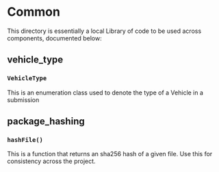 # Common 

This directory is essentially a local Library of code to be used across components, documented below:

## vehicle_type

### `VehicleType`

This is an enumeration class used to denote the type of a Vehicle in a submission

## package_hashing

### `hashFile()`

This is a function that returns an sha256 hash of a given file. Use this for consistency across the project.